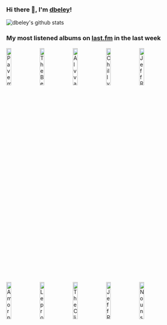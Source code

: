### Hi there 👋, I'm [dbeley](https://dbeley.ovh/en)!

![dbeley's github stats](https://github-readme-stats.vercel.app/api?username=dbeley)

### My most listened albums on [last.fm](https://www.last.fm/user/d_beley) in the last week

[<img src='https://lastfm.freetls.fastly.net/i/u/300x300/7fab1024a5904669c640610baf2c6ec8.png' width='16%' height='16%' alt='Pavement - Wowee Zowee'>](https://www.last.fm/music/pavement/wowee%2bzowee)&nbsp;
[<img src='https://lastfm.freetls.fastly.net/i/u/300x300/d2428851e289f6fd0ed813a190b5fb8b.jpg' width='16%' height='16%' alt='The Beths - Expert In A Dying Field (Deluxe)'>](https://www.last.fm/music/the%2bbeths/expert%2bin%2ba%2bdying%2bfield%2b%2528deluxe%2529)&nbsp;
[<img src='https://lastfm.freetls.fastly.net/i/u/300x300/e41b308ca8a94f72e26a79320a3bf313.jpg' width='16%' height='16%' alt='Alvvays - Blue Rev'>](https://www.last.fm/music/alvvays/blue%2brev)&nbsp;
[<img src='https://lastfm.freetls.fastly.net/i/u/300x300/5caa19e86d8c7dc6b162aa44417fc879.jpg' width='16%' height='16%' alt='Chilly Gonzales - A very chilly christmas'>](https://www.last.fm/music/chilly%2bgonzales/a%2bvery%2bchilly%2bchristmas)&nbsp;
[<img src='https://lastfm.freetls.fastly.net/i/u/300x300/7539e6684f56204908abd43f673ab13b.jpg' width='16%' height='16%' alt='Jeff Rosenstock - NO DREAM'>](https://www.last.fm/music/jeff%2brosenstock/no%2bdream)&nbsp;
<br>
[<img src='https://lastfm.freetls.fastly.net/i/u/300x300/bb97634d5dcb44bf80367cf4e2deb676.png' width='16%' height='16%' alt='Amorphis - Skyforger'>](https://www.last.fm/music/amorphis/skyforger)&nbsp;
[<img src='https://lastfm.freetls.fastly.net/i/u/300x300/3e4382394a13a0feb7266986224058bd.jpg' width='16%' height='16%' alt='Leprous - The Congregation'>](https://www.last.fm/music/leprous/the%2bcongregation)&nbsp;
[<img src='https://lastfm.freetls.fastly.net/i/u/300x300/905593398b064299a5b9fd4c9de66d7c.jpg' width='16%' height='16%' alt='The Clientele - Suburban Light'>](https://www.last.fm/music/the%2bclientele/suburban%2blight)&nbsp;
[<img src='https://lastfm.freetls.fastly.net/i/u/300x300/749c955a525f308297f71eafb58c2d71.jpg' width='16%' height='16%' alt='Jeff Rosenstock - HELLMODE'>](https://www.last.fm/music/jeff%2brosenstock/hellmode)&nbsp;
[<img src='https://lastfm.freetls.fastly.net/i/u/300x300/23a87e33698ddfae1d504d60d4602d71.jpg' width='16%' height='16%' alt='Nouns - WHILE OF UNSOUND MIND'>](https://www.last.fm/music/nouns/while%2bof%2bunsound%2bmind)&nbsp;
<br>
